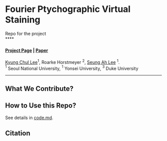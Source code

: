 # Fourier Ptychographic Virtual Staining

Repo for the project <br>****

#### [Project Page]() | [Paper]()


[Kyung Chul Lee](https://kyungchullee.com/)$^{1}$, Roarke Horstmeyer $^{2}$, [Seung Ah Lee](https://biomedia.yonsei.ac.kr/) $^{1}$. <br>
$^1$ Seoul National University, $^1$ Yonsei University, $^3$ Duke University




--------------
## What We Contribute?



## How to Use this Repo?
See details in [code.md]().



## Citation
